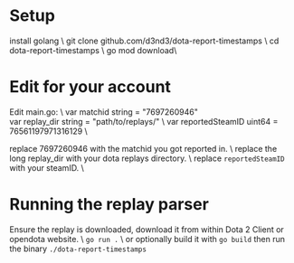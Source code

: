 # Setup
install golang \ 
git clone github.com/d3nd3/dota-report-timestamps \ 
cd dota-report-timestamps \ 
go mod download\ 

# Edit for your account
Edit main.go: \ 
var matchid string = "7697260946" \
var replay_dir string = "path/to/replays/" \ 
var reportedSteamID uint64 = 76561197971316129 \ 

replace 7697260946 with the matchid you got reported in. \ 
replace the long replay_dir with your dota replays directory. \ 
replace `reportedSteamID` with your steamID. \ 

# Running the replay parser
Ensure the replay is downloaded, download it from within Dota 2 Client or opendota website. \ 
`go run .` \ 
or optionally build it with `go build` then run the binary `./dota-report-timestamps`

